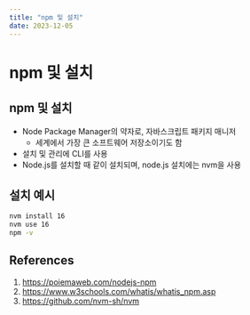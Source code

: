 ```yaml
---
title: "npm 및 설치"
date: 2023-12-05
---
```


# npm 및 설치

## npm 및 설치

- Node Package Manager의 약자로, 자바스크립트 패키지 매니저
  - 세계에서 가장 큰 소프트웨어 저장소이기도 함
- 설치 및 관리에 CLI를 사용
- Node.js를 설치할 때 같이 설치되며, node.js 설치에는 nvm을 사용

## 설치 예시

```sh
nvm install 16
nvm use 16
npm -v
```

## References

1. https://poiemaweb.com/nodejs-npm
2. https://www.w3schools.com/whatis/whatis_npm.asp
3. https://github.com/nvm-sh/nvm
